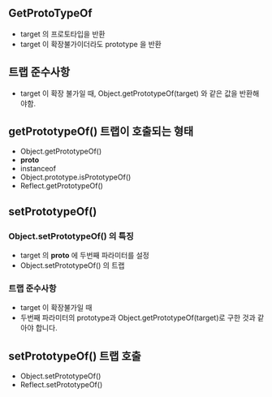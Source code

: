 ## GetProtoTypeOf

- target 의 프로토타입을 반환
- target 이 확장불가이더라도 prototype 을 반환

## 트랩 준수사항
- target 이 확장 불가일 때, Object.getPrototypeOf(target) 와 같은 값을 반환해야함.

## getPrototypeOf() 트랩이 호출되는 형태
- Object.getPrototypeOf()
- __proto__
- instanceof
- Object.prototype.isPrototypeOf()
- Reflect.getPrototypeOf()

## setPrototypeOf()

### Object.setPrototypeOf() 의 특징
- target 의 __proto__ 에 두번째 파라미터를 설정
- Object.setPrototypeOf() 의 트랩

### 트랩 준수사항
- target 이 확장불가일 때
- 두번째 파라미터의 prototype과 Object.getPrototypeOf(target)로 구한 것과 같아야 합니다.

## setPrototypeOf() 트랩 호출
- Object.setPrototypeOf()
- Reflect.setPrototypeOf()
